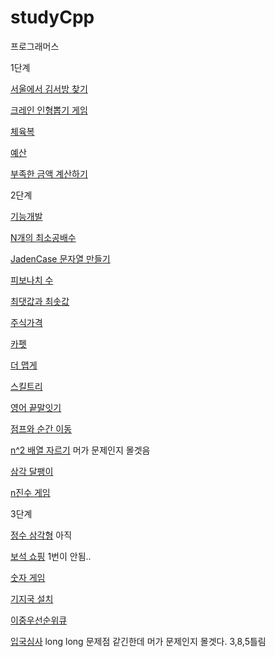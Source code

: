 # studyCpp
프로그래머스

1단계

[서울에서 김서방 찾기](https://programmers.co.kr/learn/courses/30/lessons/12919)

[크레인 인형뽑기 게임](https://programmers.co.kr/learn/courses/30/lessons/64061)

[체육복](https://programmers.co.kr/learn/courses/30/lessons/42862)

[예산](https://programmers.co.kr/learn/courses/30/lessons/12982)

[부족한 금액 계산하기](https://programmers.co.kr/learn/courses/30/lessons/82612?language=cpp)

2단계

[기능개발](https://programmers.co.kr/learn/courses/30/lessons/42586)

[N개의 최소공배수](https://programmers.co.kr/learn/courses/30/lessons/12953#)

[JadenCase 문자열 만들기](https://programmers.co.kr/learn/courses/30/lessons/12951#)

[피보나치 수](https://programmers.co.kr/learn/courses/30/lessons/12945)

[최댓값과 최솟값](https://programmers.co.kr/learn/courses/30/lessons/12939)

[주식가격](https://programmers.co.kr/learn/courses/30/lessons/42584)

[카펫](https://programmers.co.kr/learn/courses/30/lessons/42842)

[더 맵게](https://programmers.co.kr/learn/courses/30/lessons/42626)

[스킬트리](https://programmers.co.kr/learn/courses/30/lessons/49993?language=cpp)

[영어 끝말잇기](https://programmers.co.kr/learn/courses/30/lessons/12981)

[점프와 순간 이동](https://programmers.co.kr/learn/courses/30/lessons/12980)

[n^2 배열 자르기](https://programmers.co.kr/learn/courses/30/lessons/87390?language=cpp) 머가 문제인지 몰겟음

[삼각 달팽이](https://programmers.co.kr/learn/courses/30/lessons/68645)

[n진수 게임](https://programmers.co.kr/learn/courses/30/lessons/17687)

3단계

[정수 삼각형](https://programmers.co.kr/learn/courses/30/lessons/43105) 아직

[보석 쇼핑](https://programmers.co.kr/learn/courses/30/lessons/67258#) 1번이 안됨..

[숫자 게임](https://programmers.co.kr/learn/courses/30/lessons/12987)

[기지국 설치](https://programmers.co.kr/learn/courses/30/lessons/12979)

[이중우선순위큐](https://programmers.co.kr/learn/courses/30/lessons/42628)

[입국심사](https://programmers.co.kr/learn/courses/30/lessons/43238#) long long 문제점 같긴한데 머가 문제인지 몰겟다. 3,8,5틀림
